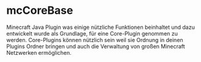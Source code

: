 # mcCoreBase
Minecraft Java Plugin was einige nützliche  Funktionen beinhaltet und dazu entwickelt wurde als Grundlage, für eine Core-Plugin genommen zu werden. Core-Plugins können nützlich sein weil sie Ordnung in deinen Plugins Ordner bringen und auch die Verwaltung von großen Minecraft Netzwerken ermöglichen.
